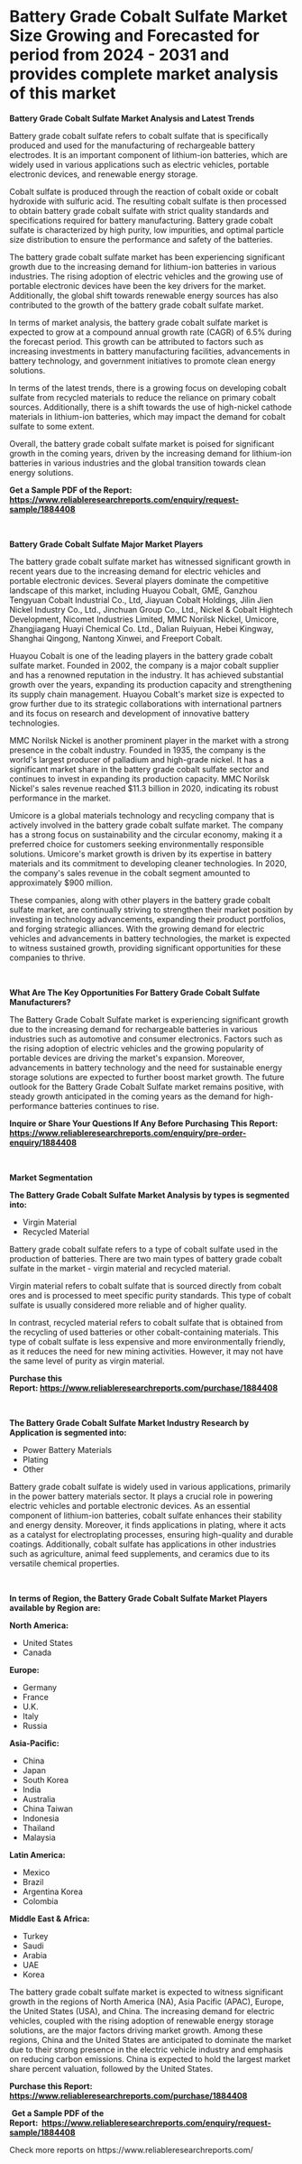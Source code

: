 <p><h1>Battery Grade Cobalt Sulfate Market Size Growing and Forecasted for period from 2024 - 2031 and provides complete market analysis of this market</h1></p><p><strong>Battery Grade Cobalt Sulfate Market Analysis and Latest Trends</strong></p>
<p><p>Battery grade cobalt sulfate refers to cobalt sulfate that is specifically produced and used for the manufacturing of rechargeable battery electrodes. It is an important component of lithium-ion batteries, which are widely used in various applications such as electric vehicles, portable electronic devices, and renewable energy storage.</p><p>Cobalt sulfate is produced through the reaction of cobalt oxide or cobalt hydroxide with sulfuric acid. The resulting cobalt sulfate is then processed to obtain battery grade cobalt sulfate with strict quality standards and specifications required for battery manufacturing. Battery grade cobalt sulfate is characterized by high purity, low impurities, and optimal particle size distribution to ensure the performance and safety of the batteries.</p><p>The battery grade cobalt sulfate market has been experiencing significant growth due to the increasing demand for lithium-ion batteries in various industries. The rising adoption of electric vehicles and the growing use of portable electronic devices have been the key drivers for the market. Additionally, the global shift towards renewable energy sources has also contributed to the growth of the battery grade cobalt sulfate market.</p><p>In terms of market analysis, the battery grade cobalt sulfate market is expected to grow at a compound annual growth rate (CAGR) of 6.5% during the forecast period. This growth can be attributed to factors such as increasing investments in battery manufacturing facilities, advancements in battery technology, and government initiatives to promote clean energy solutions.</p><p>In terms of the latest trends, there is a growing focus on developing cobalt sulfate from recycled materials to reduce the reliance on primary cobalt sources. Additionally, there is a shift towards the use of high-nickel cathode materials in lithium-ion batteries, which may impact the demand for cobalt sulfate to some extent.</p><p>Overall, the battery grade cobalt sulfate market is poised for significant growth in the coming years, driven by the increasing demand for lithium-ion batteries in various industries and the global transition towards clean energy solutions.</p></p>
<p><strong>Get a Sample PDF of the Report:&nbsp; <a href="https://www.reliableresearchreports.com/enquiry/request-sample/1884408">https://www.reliableresearchreports.com/enquiry/request-sample/1884408</a></strong></p>
<p>&nbsp;</p>
<p><strong>Battery Grade Cobalt Sulfate Major Market Players</strong></p>
<p><p>The battery grade cobalt sulfate market has witnessed significant growth in recent years due to the increasing demand for electric vehicles and portable electronic devices. Several players dominate the competitive landscape of this market, including Huayou Cobalt, GME, Ganzhou Tengyuan Cobalt Industrial Co., Ltd, Jiayuan Cobalt Holdings, Jilin Jien Nickel Industry Co., Ltd., Jinchuan Group Co., Ltd., Nickel & Cobalt Hightech Development, Nicomet Industries Limited, MMC Norilsk Nickel, Umicore, Zhangjiagang Huayi Chemical Co. Ltd., Dalian Ruiyuan, Hebei Kingway, Shanghai Qingong, Nantong Xinwei, and Freeport Cobalt.</p><p>Huayou Cobalt is one of the leading players in the battery grade cobalt sulfate market. Founded in 2002, the company is a major cobalt supplier and has a renowned reputation in the industry. It has achieved substantial growth over the years, expanding its production capacity and strengthening its supply chain management. Huayou Cobalt's market size is expected to grow further due to its strategic collaborations with international partners and its focus on research and development of innovative battery technologies.</p><p>MMC Norilsk Nickel is another prominent player in the market with a strong presence in the cobalt industry. Founded in 1935, the company is the world's largest producer of palladium and high-grade nickel. It has a significant market share in the battery grade cobalt sulfate sector and continues to invest in expanding its production capacity. MMC Norilsk Nickel's sales revenue reached $11.3 billion in 2020, indicating its robust performance in the market.</p><p>Umicore is a global materials technology and recycling company that is actively involved in the battery grade cobalt sulfate market. The company has a strong focus on sustainability and the circular economy, making it a preferred choice for customers seeking environmentally responsible solutions. Umicore's market growth is driven by its expertise in battery materials and its commitment to developing cleaner technologies. In 2020, the company's sales revenue in the cobalt segment amounted to approximately $900 million.</p><p>These companies, along with other players in the battery grade cobalt sulfate market, are continually striving to strengthen their market position by investing in technology advancements, expanding their product portfolios, and forging strategic alliances. With the growing demand for electric vehicles and advancements in battery technologies, the market is expected to witness sustained growth, providing significant opportunities for these companies to thrive.</p></p>
<p>&nbsp;</p>
<p><strong>What Are The Key Opportunities For Battery Grade Cobalt Sulfate Manufacturers?</strong></p>
<p><p>The Battery Grade Cobalt Sulfate market is experiencing significant growth due to the increasing demand for rechargeable batteries in various industries such as automotive and consumer electronics. Factors such as the rising adoption of electric vehicles and the growing popularity of portable devices are driving the market's expansion. Moreover, advancements in battery technology and the need for sustainable energy storage solutions are expected to further boost market growth. The future outlook for the Battery Grade Cobalt Sulfate market remains positive, with steady growth anticipated in the coming years as the demand for high-performance batteries continues to rise.</p></p>
<p><strong>Inquire or Share Your Questions If Any Before Purchasing This Report: <a href="https://www.reliableresearchreports.com/enquiry/pre-order-enquiry/1884408">https://www.reliableresearchreports.com/enquiry/pre-order-enquiry/1884408</a></strong></p>
<p>&nbsp;</p>
<p><strong>Market Segmentation</strong></p>
<p><strong>The Battery Grade Cobalt Sulfate Market Analysis by types is segmented into:</strong></p>
<p><ul><li>Virgin Material</li><li>Recycled Material</li></ul></p>
<p><p>Battery grade cobalt sulfate refers to a type of cobalt sulfate used in the production of batteries. There are two main types of battery grade cobalt sulfate in the market - virgin material and recycled material. </p><p>Virgin material refers to cobalt sulfate that is sourced directly from cobalt ores and is processed to meet specific purity standards. This type of cobalt sulfate is usually considered more reliable and of higher quality.</p><p>In contrast, recycled material refers to cobalt sulfate that is obtained from the recycling of used batteries or other cobalt-containing materials. This type of cobalt sulfate is less expensive and more environmentally friendly, as it reduces the need for new mining activities. However, it may not have the same level of purity as virgin material.</p></p>
<p><strong>Purchase this Report:&nbsp;<a href="https://www.reliableresearchreports.com/purchase/1884408">https://www.reliableresearchreports.com/purchase/1884408</a></strong></p>
<p>&nbsp;</p>
<p><strong>The Battery Grade Cobalt Sulfate Market Industry Research by Application is segmented into:</strong></p>
<p><ul><li>Power Battery Materials</li><li>Plating</li><li>Other</li></ul></p>
<p><p>Battery grade cobalt sulfate is widely used in various applications, primarily in the power battery materials sector. It plays a crucial role in powering electric vehicles and portable electronic devices. As an essential component of lithium-ion batteries, cobalt sulfate enhances their stability and energy density. Moreover, it finds applications in plating, where it acts as a catalyst for electroplating processes, ensuring high-quality and durable coatings. Additionally, cobalt sulfate has applications in other industries such as agriculture, animal feed supplements, and ceramics due to its versatile chemical properties.</p></p>
<p>&nbsp;</p>
<p><strong>In terms of Region, the Battery Grade Cobalt Sulfate Market Players available by Region are:</strong></p>
<p>
    <p> <strong> North America: </strong>
        <ul>
            <li>United States</li>
            <li>Canada</li>
        </ul>
        </p> 
    <p> <strong> Europe: </strong>
        <ul>
            <li>Germany</li>
            <li>France</li>
            <li>U.K.</li>
            <li>Italy</li>
            <li>Russia</li>
        </ul>
        </p> 
    <p> <strong> Asia-Pacific: </strong>
        <ul>
            <li>China</li>
            <li>Japan</li>
            <li>South Korea</li>
            <li>India</li>
            <li>Australia</li>
            <li>China Taiwan</li>
            <li>Indonesia</li>
            <li>Thailand</li>
            <li>Malaysia</li>
        </ul>
        </p> 
    <p> <strong> Latin America: </strong>
        <ul>
            <li>Mexico</li>
            <li>Brazil</li>
            <li>Argentina Korea</li>
            <li>Colombia</li>
        </ul>
        </p> 
    <p> <strong> Middle East & Africa: </strong>
        <ul>
            <li>Turkey</li>
            <li>Saudi</li>
            <li>Arabia</li>
            <li>UAE</li>
            <li>Korea</li>
        </ul>
    </p>
    </p>
<p><p>The battery grade cobalt sulfate market is expected to witness significant growth in the regions of North America (NA), Asia Pacific (APAC), Europe, the United States (USA), and China. The increasing demand for electric vehicles, coupled with the rising adoption of renewable energy storage solutions, are the major factors driving market growth. Among these regions, China and the United States are anticipated to dominate the market due to their strong presence in the electric vehicle industry and emphasis on reducing carbon emissions. China is expected to hold the largest market share percent valuation, followed by the United States.</p></p>
<p><strong>Purchase this Report: <a href="https://www.reliableresearchreports.com/purchase/1884408">https://www.reliableresearchreports.com/purchase/1884408</a></strong></p>
<p>&nbsp;<strong>Get a Sample PDF of the Report:&nbsp;&nbsp;<a href="https://www.reliableresearchreports.com/enquiry/request-sample/1884408">https://www.reliableresearchreports.com/enquiry/request-sample/1884408</a></strong></p>
<p><strong></strong></p>
<p>Check more reports on https://www.reliableresearchreports.com/</p>
